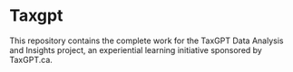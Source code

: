 # Taxgpt
This repository contains the complete work for the TaxGPT Data Analysis and Insights project, an experiential learning initiative sponsored by TaxGPT.ca. 
